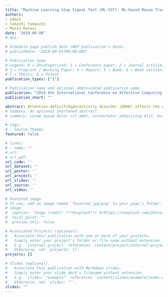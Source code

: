 ```yaml
---
title: "Machine Learning Stop Signal Test (ML-SST): ML-based Mouse Tracking Enhances Adult ADHD Diagnosis"
authors:
- admin
- Takashi Yamauchi
- Moein Razavi
date: "2019-09-06"
# doi: 

# Schedule page publish date (NOT publication's date).
# publishDate: "2019-09-01T00:00:00Z"

# Publication type.
# Legend: 0 = Uncategorized; 1 = Conference paper; 2 = Journal article;
# 3 = Preprint / Working Paper; 4 = Report; 5 = Book; 6 = Book section;
# 7 = Thesis; 8 = Patent
publication_types: ["1"]

# Publication name and optional abbreviated publication name.
publication: "2019 8th International Conference on Affective Computing and Intelligent Interaction Workshops and Demos (ACIIW)"
publication_short: ""

abstract: Attention-deficit/Hyperactivity disorder (ADHD) affects the quality of life worldwide. It is commonly diagnosed and studied with specialized questionnaires and behavioral tests. However, in cases of late-onset or mild forms of ADHD, behavioral measures often fail to gauge the deficiencies well-highlighted by questionnaires. This lack of sensitivity in behavioral tests is problematic because it prevents researchers from studying pathophysiology of ADHD ranging from normal to abnormal. To improve the sensitivity of behavioral tests, in the present study we propose a novel version of the Stop-signal task (SST) - a common behavioral test of ADHD - which integrates machine learning and mouse cursor tracking (ML-SST). In one experiment, we compared ML-SST and a standard version of SST (s-SST) in their ability to detect ADHD symptoms in an adult sample. Our results indicate that introducing mouse cursor tracking and ridge regression produces the strongest and most stable associations between questionnaire data and behavioral measures.
# Summary. An optional shortened abstract.
# summary: Lorem ipsum dolor sit amet, consectetur adipiscing elit. Duis posuere tellus ac convallis placerat. Proin tincidunt magna sed ex sollicitudin condimentum.

# tags:
# - Source Themes
featured: false

# links:
# - name: ""
# url: 
# url_pdf: 
url_code: ''
url_dataset: ''
url_poster: ''
url_project: ''
url_slides: ''
url_source: ''
url_video: ''

# Featured image
# To use, add an image named `featured.jpg/png` to your page's folder. 
# image:
#  caption: 'Image credit: [**Unsplash**] #(https://unsplash.com/photos/jdD8gXaTZsc)'
#  focal_point: ""
#  preview_only: false

# Associated Projects (optional).
#   Associate this publication with one or more of your projects.
#   Simply enter your project's folder or file name without extension.
#   E.g. `internal-project` references `content/project/internal-project/index.md`.
#   Otherwise, set `projects: []`.
projects: []

# Slides (optional).
#   Associate this publication with Markdown slides.
#   Simply enter your slide deck's filename without extension.
#   E.g. `slides: "example"` references `content/slides/example/index.md`.
#   Otherwise, set `slides: ""`.
slides: ""
---
```

